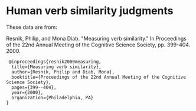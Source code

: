 # Human verb similarity judgments

These data are from:

 Resnik, Philip, and Mona Diab. "Measuring verb similarity." In Proceedings of the 22nd Annual Meeting of the Cognitive Science Society, pp. 399-404. 2000.

```
 @inproceedings{resnik2000measuring,
  title={Measuring verb similarity},
  author={Resnik, Philip and Diab, Mona},
  booktitle={Proceedings of the 22nd Annual Meeting of the Cognitive Science Society},
  pages={399--404},
  year={2000},
  organization={Philadelphia, PA}
}
```

